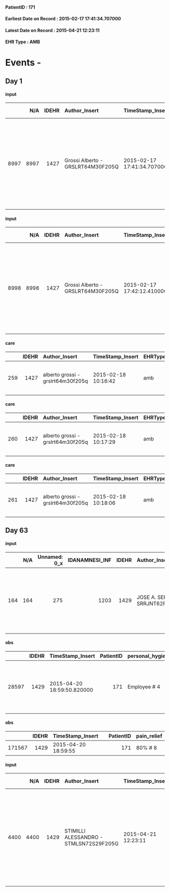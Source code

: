 
#### PatientID : 171
#### Earliest Date on Record : 2015-02-17 17:41:34.707000
#### Latest Date on Record : 2015-04-21 12:23:11
#### EHR Type : AMB

# Events - 

## Day 1

#### input
|      |    N/A |   IDEHR | Author_Insert                     | TimeStamp_Insert           | EHRType   |   PatientID |   IDDigitalSignDocument | persone_vicine   |   Unnamed: 0_x.1 |   IDANAMNESI_SOCIALE | Patient   | FamigliaAltro   | Paziente_T   | FamigliaAltro_T   |   Non_Rilevabile_x.1 | Note_Non_Rilevabile_x.1   | opt_Problemi   | chk_contr_sintomi   | opt_paziente_a   | opt_famiglia_a   | opt_adeguatezza   | opt_paziente_solo   | Caregiver_principale   | ds_familiari_coinv   | ds_note_prio                                                                                                                                    | Needs     | Domestic partnership   |
|-----:|-------:|--------:|:----------------------------------|:---------------------------|:----------|------------:|------------------------:|:-----------------|-----------------:|---------------------:|:----------|:----------------|:-------------|:------------------|---------------------:|:--------------------------|:---------------|:--------------------|:-----------------|:-----------------|:------------------|:--------------------|:-----------------------|:---------------------|:------------------------------------------------------------------------------------------------------------------------------------------------|:----------|:-----------------------|
| 8997 |   8997 |    1427 | Grossi Alberto - GRSLRT64M30F205Q | 2015-02-17 17:41:34.707000 | AMB       |         171 |                   20113 | N/A              |              237 |                  147 | Si#1      | Si#1            | No#0         | Si#1              |                    0 | NR                        | No#0           | controllo sintomi#0 | Congruenti#1     | Congruenti#1     | Da valutare#2     | No#0                | caregiver              | brother              | Colloquio fatto con la badante in quanto il fratello Romano √® stato recentemente operato alla prostata ed √® in difficolt√† negli spostamenti. | Clinici#0 | Badante#1              |

#### input
|      |    N/A |   IDEHR | Author_Insert                     | TimeStamp_Insert           | EHRType   |   PatientID |   IDDigitalSignDocument | persone_vicine   |   Unnamed: 0_x.1 |   IDANAMNESI_SOCIALE | Patient   | FamigliaAltro   | Paziente_T   | FamigliaAltro_T   |   Non_Rilevabile_x.1 | Note_Non_Rilevabile_x.1   | opt_Problemi   | chk_contr_sintomi   | opt_paziente_a   | opt_famiglia_a   | opt_adeguatezza   | opt_paziente_solo   | ds_note_con                                                                                                                      | Caregiver_principale   | ds_familiari_coinv   | ds_note_prio                                                                                                                                    | Needs     | Domestic partnership   |
|-----:|-------:|--------:|:----------------------------------|:---------------------------|:----------|------------:|------------------------:|:-----------------|-----------------:|---------------------:|:----------|:----------------|:-------------|:------------------|---------------------:|:--------------------------|:---------------|:--------------------|:-----------------|:-----------------|:------------------|:--------------------|:---------------------------------------------------------------------------------------------------------------------------------|:-----------------------|:---------------------|:------------------------------------------------------------------------------------------------------------------------------------------------|:----------|:-----------------------|
| 8998 |   8998 |    1427 | Grossi Alberto - GRSLRT64M30F205Q | 2015-02-17 17:42:12.410000 | AMB       |         171 |                   20116 | N/A              |              238 |                  148 | Si#1      | Si#1            | No#0         | Si#1              |                    0 | NR                        | No#0           | controllo sintomi#0 | Congruenti#1     | Congruenti#1     | Da valutare#2     | No#0                | Vive solo assistito 24 ore da badante, un fratello anziano (recentemente operato alla prostata) fuori casa gestisce l'assistenza | caregiver              | brother              | Colloquio fatto con la badante in quanto il fratello Romano √® stato recentemente operato alla prostata ed √® in difficolt√† negli spostamenti. | Clinici#0 | Badante#1              |

#### care
|     |   IDEHR | Author_Insert                     | TimeStamp_Insert    | EHRType   |   PatientID |   IDGESTIONE_AUSILI |   ds_ncons |   ds_nbolla | dt_consegna         |   opt_annulla_consegna | dt_Ric_consegna     | dt_ric_cons_forn    | opt_ausilio                          |
|----:|--------:|:----------------------------------|:--------------------|:----------|------------:|--------------------:|-----------:|------------:|:--------------------|-----------------------:|:--------------------|:--------------------|:-------------------------------------|
| 259 |    1427 | alberto grossi - grslrt64m30f205q | 2015-02-18 10:16:42 | amb       |         171 |                 101 |      24228 |        1156 | 2014-12-22 00:00:00 |                      0 | 2014-12-19 00:00:00 | 2014-12-19 00:00:00 | 2 tips walker 2 wheels (walker) # 10 |

#### care
|     |   IDEHR | Author_Insert                     | TimeStamp_Insert    | EHRType   |   PatientID |   IDGESTIONE_AUSILI |   ds_ncons |   opt_annulla_consegna | dt_Ric_consegna     | dt_ric_cons_forn    | opt_ausilio                                     |
|----:|--------:|:----------------------------------|:--------------------|:----------|------------:|--------------------:|-----------:|-----------------------:|:--------------------|:--------------------|:------------------------------------------------|
| 260 |    1427 | alberto grossi - grslrt64m30f205q | 2015-02-18 10:17:29 | amb       |         171 |                 102 |      24491 |                      0 | 2015-01-23 00:00:00 | 2015-01-23 00:00:00 | electronic articulated bed with side rails # 14 |

#### care
|     |   IDEHR | Author_Insert                     | TimeStamp_Insert    | EHRType   |   PatientID |   IDGESTIONE_AUSILI |   ds_ncons |   opt_annulla_consegna | dt_Ric_consegna     | dt_ric_cons_forn    | opt_ausilio                             |
|----:|--------:|:----------------------------------|:--------------------|:----------|------------:|--------------------:|-----------:|-----------------------:|:--------------------|:--------------------|:----------------------------------------|
| 261 |    1427 | alberto grossi - grslrt64m30f205q | 2015-02-18 10:18:06 | amb       |         171 |                 103 |      24491 |                      0 | 2015-01-23 00:00:00 | 2015-01-23 00:00:00 | antid air mattress with compressor # 16 |


## Day 63

#### input
|     |    N/A |   Unnamed: 0_x |   IDANAMNESI_INF |   IDEHR | Author_Insert                      | TimeStamp_Insert           |   IDAccess | EHRType   |   PatientID |   IDDigitalSignDocument |   Non_Rilevabile_x | Note_Non_Rilevabile_x   | nutritional   | cognitivo_percettivo                                  | sonno_riposo           | perc_salute                                                                                                | elimination           | Perception                                                                                                               | rapporti_fam   | persone_vicine   | Caregiver   | Religion     | Note_Elim_urinaria   |
|----:|-------:|---------------:|-----------------:|--------:|:-----------------------------------|:---------------------------|-----------:|:----------|------------:|------------------------:|-------------------:|:------------------------|:--------------|:------------------------------------------------------|:-----------------------|:-----------------------------------------------------------------------------------------------------------|:----------------------|:-------------------------------------------------------------------------------------------------------------------------|:---------------|:-----------------|:------------|:-------------|:---------------------|
| 164 |    164 |            275 |             1203 |    1429 | JOSE A. SERRANO - SRRJNT62P15Z611E | 2015-04-20 18:58:14.177000 |       6647 | AMB       |         171 |                   56087 |                  0 | NR                      | nausea # 0    | confusion # 1, # 2 disorientation, hallucinations # 3 | daytime sleepiness # 1 | perdit√ † performance # 0; perdit√ † weight # 1; increase dell'affaticabilit√ † # 2; # 3 increase asthenia | constipated bowel # 1 | concern for health # 0; apathy # 1, # 2 closed in himself; demoralization # 4, # 6 helplessness, fear # 10; sadness # 12 | na # 2         | N/A              | brother     | Catholic # 0 | active urination     |

#### obs
|       |   IDEHR | TimeStamp_Insert           |   PatientID | personal_hygiene   | urine_elimination   | mobility               | speech            | cough                    | nausea         | memory_deficit      | active_diuresis     | asthenia   | dyspnoea        | motor_performance                                                                                | body_temp    | mood                                                                                                 | diet     | cognitive_state          | feces_elimination   | consumption_help   |
|------:|--------:|:---------------------------|------------:|:-------------------|:--------------------|:-----------------------|:------------------|:-------------------------|:---------------|:--------------------|:--------------------|:-----------|:----------------|:-------------------------------------------------------------------------------------------------|:-------------|:-----------------------------------------------------------------------------------------------------|:---------|:-------------------------|:--------------------|:-------------------|
| 28597 |    1429 | 2015-04-20 18:59:50.820000 |         171 | Employee # 4       | With help # 2       | With help and aids # 3 | confabulation # 1 | effective production # 1 | Occasional # 0 | memory deficits # 0 | active diuresis # 0 | Severe # 2 | mild strain # 1 | 40% - Patient incapacitated, it requires continuous care, bedridden for pi√π 50% of the day # 04 | Apyrexia # 0 | Apathy # 00; closed in himself # 01; # 03 demoralization, fear # 08; # 10 helplessness, sadness # 11 | Free # 0 | confused - sometimes # 0 | With help # 2       | help with # 2      |

#### obs
|        |   IDEHR | TimeStamp_Insert    |   PatientID | pain_relief   |
|-------:|--------:|:--------------------|------------:|:--------------|
| 171567 |    1429 | 2015-04-20 18:59:55 |         171 | 80% # 8       |

#### input
|      |    N/A |   IDEHR | Author_Insert                          | TimeStamp_Insert    |   IDAccess | EHRType   |   PatientID |   IDDigitalSignDocument | persone_vicine   |   Unnamed: 0_y |   IDANAMNESI_MED |   Non_Rilevabile_y | Note_Non_Rilevabile_y   | diagnosis                                                                                                                                                                 |
|-----:|-------:|--------:|:---------------------------------------|:--------------------|-----------:|:----------|------------:|------------------------:|:-----------------|---------------:|-----------------:|-------------------:|:------------------------|:--------------------------------------------------------------------------------------------------------------------------------------------------------------------------|
| 4400 |   4400 |    1429 | STIMILLI ALESSANDRO - STMLSN72S29F205G | 2015-04-21 12:23:11 |       7773 | AMB       |         171 |                   57803 | N/A              |            774 |             1328 |                  0 | NR                      | Follicular lymphoma NH (20203) (diagnosed in 2005) nefrouretectomia left. Diverticulosis of the colon prostatectomy for adenocarcinoma (185) in 2000 Home Dementia (2900) |


